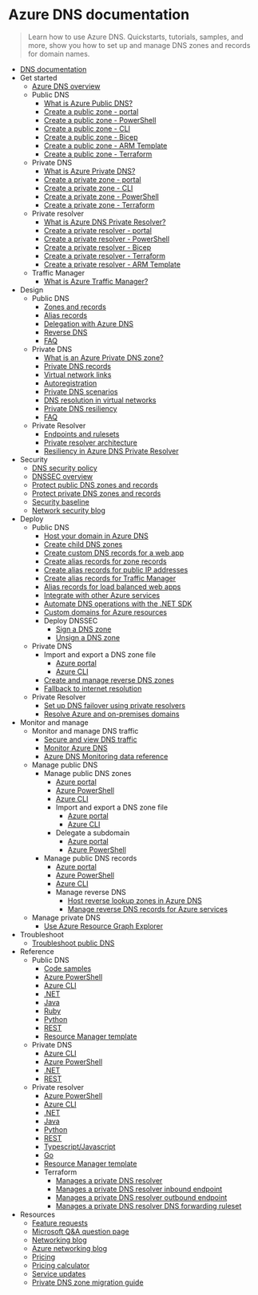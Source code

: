# Azure DNS documentation
> Learn how to use Azure DNS. Quickstarts, tutorials, samples, and more, show you how to set up and manage DNS zones and records for domain names.
  - [DNS documentation](https://learn.microsoft.com/en-us/azure/dns/)
  - Get started
    - [Azure DNS overview](https://learn.microsoft.com/en-us/azure/dns/dns-overview)
    - Public DNS
      - [What is Azure Public DNS?](https://learn.microsoft.com/en-us/azure/dns/public-dns-overview)
      - [Create a public zone - portal](https://learn.microsoft.com/en-us/azure/dns/dns-getstarted-portal)
      - [Create a public zone - PowerShell](https://learn.microsoft.com/en-us/azure/dns/dns-getstarted-powershell)
      - [Create a public zone - CLI](https://learn.microsoft.com/en-us/azure/dns/dns-getstarted-cli)
      - [Create a public zone - Bicep](https://learn.microsoft.com/en-us/azure/dns/dns-get-started-bicep)
      - [Create a public zone - ARM Template](https://learn.microsoft.com/en-us/azure/dns/dns-get-started-template)
      - [Create a public zone - Terraform](https://learn.microsoft.com/en-us/azure/dns/dns-get-started-terraform)
    - Private DNS
      - [What is Azure Private DNS?](https://learn.microsoft.com/en-us/azure/dns/private-dns-overview)
      - [Create a private zone - portal](https://learn.microsoft.com/en-us/azure/dns/private-dns-getstarted-portal)
      - [Create a private zone - CLI](https://learn.microsoft.com/en-us/azure/dns/private-dns-getstarted-cli)
      - [Create a private zone - PowerShell](https://learn.microsoft.com/en-us/azure/dns/private-dns-getstarted-powershell)
      - [Create a private zone - Terraform](https://learn.microsoft.com/en-us/azure/dns/dns-private-zone-terraform)
    - Private resolver
      - [What is Azure DNS Private Resolver?](https://learn.microsoft.com/en-us/azure/dns/dns-private-resolver-overview)
      - [Create a private resolver - portal](https://learn.microsoft.com/en-us/azure/dns/dns-private-resolver-get-started-portal)
      - [Create a private resolver - PowerShell](https://learn.microsoft.com/en-us/azure/dns/dns-private-resolver-get-started-powershell)
      - [Create a private resolver - Bicep](https://learn.microsoft.com/en-us/azure/dns/dns-private-resolver-get-started-bicep)
      - [Create a private resolver - Terraform](https://learn.microsoft.com/en-us/azure/dns/dns-private-resolver-get-started-terraform)
      - [Create a private resolver - ARM Template](https://learn.microsoft.com/en-us/azure/dns/dns-private-resolver-get-started-template)
    - Traffic Manager
      - [What is Azure Traffic Manager?](https://learn.microsoft.com/azure/traffic-manager/traffic-manager-overview)
  - Design
    - Public DNS
      - [Zones and records](https://learn.microsoft.com/en-us/azure/dns/dns-zones-records)
      - [Alias records](https://learn.microsoft.com/en-us/azure/dns/dns-alias)
      - [Delegation with Azure DNS](https://learn.microsoft.com/en-us/azure/dns/dns-domain-delegation)
      - [Reverse DNS](https://learn.microsoft.com/en-us/azure/dns/dns-reverse-dns-overview)
      - [FAQ](https://learn.microsoft.com/en-us/azure/dns/dns-faq.yml)
    - Private DNS
      - [What is an Azure Private DNS zone?](https://learn.microsoft.com/en-us/azure/dns/private-dns-privatednszone)
      - [Private DNS records](https://learn.microsoft.com/en-us/azure/dns/dns-private-records)
      - [Virtual network links](https://learn.microsoft.com/en-us/azure/dns/private-dns-virtual-network-links)
      - [Autoregistration](https://learn.microsoft.com/en-us/azure/dns/private-dns-autoregistration)
      - [Private DNS scenarios](https://learn.microsoft.com/en-us/azure/dns/private-dns-scenarios)
      - [DNS resolution in virtual networks](https://learn.microsoft.com/en-us/azure/virtual-network/virtual-networks-name-resolution-for-vms-and-role-instances?toc=%2fazure%2fdns%2ftoc.json)
      - [Private DNS resiliency](https://learn.microsoft.com/en-us/azure/dns/private-dns-resiliency)
      - [FAQ](https://learn.microsoft.com/en-us/azure/dns/dns-faq-private.yml)
    - Private Resolver
      - [Endpoints and rulesets](https://learn.microsoft.com/en-us/azure/dns/private-resolver-endpoints-rulesets)
      - [Private resolver architecture](https://learn.microsoft.com/en-us/azure/dns/private-resolver-architecture)
      - [Resiliency in Azure DNS Private Resolver](https://learn.microsoft.com/en-us/azure/dns/private-resolver-reliability)
  - Security
    - [DNS security policy](https://learn.microsoft.com/en-us/azure/dns/dns-security-policy)
    - [DNSSEC overview](https://learn.microsoft.com/en-us/azure/dns/dnssec)
    - [Protect public DNS zones and records](https://learn.microsoft.com/en-us/azure/dns/dns-protect-zones-recordsets)
    - [Protect private DNS zones and records](https://learn.microsoft.com/en-us/azure/dns/dns-protect-private-zones-recordsets)
    - [Security baseline](https://learn.microsoft.com/security/benchmark/azure/baselines/azure-dns-security-baseline?toc=/azure/dns/TOC.json)
    - [Network security blog](https://techcommunity.microsoft.com/category/azure-network-security/blog/azurenetworksecurityblog)
  - Deploy
    - Public DNS
      - [Host your domain in Azure DNS](https://learn.microsoft.com/en-us/azure/dns/dns-delegate-domain-azure-dns)
      - [Create child DNS zones](https://learn.microsoft.com/en-us/azure/dns/tutorial-public-dns-zones-child)
      - [Create custom DNS records for a web app](https://learn.microsoft.com/en-us/azure/dns/dns-web-sites-custom-domain)
      - [Create alias records for zone records](https://learn.microsoft.com/en-us/azure/dns/tutorial-alias-rr)
      - [Create alias records for public IP addresses](https://learn.microsoft.com/en-us/azure/dns/tutorial-alias-pip)
      - [Create alias records for Traffic Manager](https://learn.microsoft.com/en-us/azure/dns/tutorial-alias-tm)
      - [Alias records for load balanced web apps](https://learn.microsoft.com/en-us/azure/dns/dns-alias-appservice)
      - [Integrate with other Azure services](https://learn.microsoft.com/en-us/azure/dns/dns-for-azure-services)
      - [Automate DNS operations with the .NET SDK](https://learn.microsoft.com/en-us/azure/dns/dns-sdk)
      - [Custom domains for Azure resources](https://learn.microsoft.com/en-us/azure/dns/dns-custom-domain)
      - Deploy DNSSEC
        - [Sign a DNS zone](https://learn.microsoft.com/en-us/azure/dns/dnssec-how-to)
        - [Unsign a DNS zone](https://learn.microsoft.com/en-us/azure/dns/dnssec-unsign)
    - Private DNS
      - Import and export a DNS zone file
        - [Azure portal](https://learn.microsoft.com/en-us/azure/dns/private-dns-import-export-portal)
        - [Azure CLI](https://learn.microsoft.com/en-us/azure/dns/private-dns-import-export)
      - [Create and manage reverse DNS zones](https://learn.microsoft.com/en-us/azure/dns/private-reverse-dns)
      - [Fallback to internet resolution](https://learn.microsoft.com/en-us/azure/dns/private-dns-fallback)
    - Private Resolver
      - [Set up DNS failover using private resolvers](https://learn.microsoft.com/en-us/azure/dns/tutorial-dns-private-resolver-failover)
      - [Resolve Azure and on-premises domains](https://learn.microsoft.com/en-us/azure/dns/private-resolver-hybrid-dns)
  - Monitor and manage
    - Monitor and manage DNS traffic
      - [Secure and view DNS traffic](https://learn.microsoft.com/en-us/azure/dns/dns-traffic-log-how-to)
      - [Monitor Azure DNS](https://learn.microsoft.com/en-us/azure/dns/monitor-dns)
      - [Azure DNS Monitoring data reference](https://learn.microsoft.com/en-us/azure/dns/monitor-dns-reference)
    - Manage public DNS
      - Manage public DNS zones
        - [Azure portal](https://learn.microsoft.com/en-us/azure/dns/dns-operations-dnszones-portal)
        - [Azure PowerShell](https://learn.microsoft.com/en-us/azure/dns/dns-operations-dnszones)
        - [Azure CLI](https://learn.microsoft.com/en-us/azure/dns/dns-operations-dnszones-cli)
        - Import and export a DNS zone file
          - [Azure portal](https://learn.microsoft.com/en-us/azure/dns/dns-import-export-portal)
          - [Azure CLI](https://learn.microsoft.com/en-us/azure/dns/dns-import-export)
        - Delegate a subdomain
          - [Azure portal](https://learn.microsoft.com/en-us/azure/dns/delegate-subdomain)
          - [Azure PowerShell](https://learn.microsoft.com/en-us/azure/dns/delegate-subdomain-ps)
      - Manage public DNS records
        - [Azure portal](https://learn.microsoft.com/en-us/azure/dns/dns-operations-recordsets-portal)
        - [Azure PowerShell](https://learn.microsoft.com/en-us/azure/dns/dns-operations-recordsets)
        - [Azure CLI](https://learn.microsoft.com/en-us/azure/dns/dns-operations-recordsets-cli)
        - Manage reverse DNS
          - [Host reverse lookup zones in Azure DNS](https://learn.microsoft.com/en-us/azure/dns/dns-reverse-dns-hosting)
          - [Manage reverse DNS records for Azure services](https://learn.microsoft.com/en-us/azure/dns/dns-reverse-dns-for-azure-services)
    - Manage private DNS
      - [Use Azure Resource Graph Explorer](https://learn.microsoft.com/en-us/azure/dns/private-dns-arg)
  - Troubleshoot
    - [Troubleshoot public DNS](https://learn.microsoft.com/en-us/azure/dns/dns-troubleshoot)
  - Reference
    - Public DNS
      - [Code samples](https://azure.microsoft.com/resources/samples/?service=dns)
      - [Azure PowerShell](https://learn.microsoft.com/powershell/module/az.dns)
      - [Azure CLI](https://learn.microsoft.com/cli/azure/network/dns)
      - [.NET](https://learn.microsoft.com/dotnet/api/microsoft.azure.management.dns.models)
      - [Java](https://learn.microsoft.com/java/api/com.microsoft.azure.management.dns)
      - [Ruby](https://www.rubydoc.info/gems/azure_mgmt_dns/0.8.0)
      - [Python](https://azure.github.io/azure-sdk-for-python/dns.html)
      - [REST](https://learn.microsoft.com/rest/api/dns/)
      - [Resource Manager template](https://learn.microsoft.com/azure/templates/microsoft.network/dns-allversions)
    - Private DNS
      - [Azure CLI](https://learn.microsoft.com/cli/azure/network/private-dns)
      - [Azure PowerShell](https://learn.microsoft.com/powershell/module/az.PrivateDns)
      - [.NET](https://learn.microsoft.com/dotnet/api/overview/azure/resourcemanager.privatedns-readme)
      - [REST](https://learn.microsoft.com/rest/api/dns/privatedns/privatezones)
    - Private resolver
      - [Azure PowerShell](https://learn.microsoft.com/powershell/module/az.dnsresolver)
      - [Azure CLI](https://learn.microsoft.com/cli/azure/dns-resolver)
      - [.NET](https://learn.microsoft.com/dotnet/api/azure.resourcemanager.dnsresolver)
      - [Java](https://learn.microsoft.com/java/api/com.azure.resourcemanager.dnsresolver)
      - [Python](https://pypi.org/project/azure-mgmt-dnsresolver)
      - [REST](https://learn.microsoft.com/rest/api/dns/dnsresolver/dns-resolvers)
      - [Typescript/Javascript](https://www.npmjs.com/package/@azure/arm-dnsresolver)
      - [Go](https://github.com/Azure/azure-sdk-for-go/tree/main/sdk/resourcemanager/dnsresolver/armdnsresolver)
      - [Resource Manager template](https://github.com/Azure/azure-quickstart-templates/tree/master/quickstarts/microsoft.network/azure-dns-private-resolver)
      - Terraform
        - [Manages a private DNS resolver](https://registry.terraform.io/providers/hashicorp/azurerm/latest/docs/resources/private_dns_resolver)
        - [Manages a private DNS resolver inbound endpoint](https://registry.terraform.io/providers/hashicorp/azurerm/latest/docs/resources/private_dns_resolver_inbound_endpoint)
        - [Manages a private DNS resolver outbound endpoint](https://registry.terraform.io/providers/hashicorp/azurerm/latest/docs/resources/private_dns_resolver_outbound_endpoint)
        - [Manages a private DNS resolver DNS forwarding ruleset](https://registry.terraform.io/providers/hashicorp/azurerm/latest/docs/resources/private_dns_resolver_dns_forwarding_ruleset)
  - Resources
    - [Feature requests](https://feedback.azure.com/d365community/forum/8ae9bf04-8326-ec11-b6e6-000d3a4f0789?c429912-8326-ec11-b6e6-000d3a4f0789)
    - [Microsoft Q&A question page](https://learn.microsoft.com/answers/tags/143/azure-virtual-network)
    - [Networking blog](https://techcommunity.microsoft.com/category/azure/blog/azurenetworkingblog)
    - [Azure networking blog](https://azure.microsoft.com/blog/category/networking)
    - [Pricing](https://azure.microsoft.com/pricing/details/dns/)
    - [Pricing calculator](https://azure.microsoft.com/pricing/calculator/)
    - [Service updates](https://azure.microsoft.com/updates/?product=dns)
    - [Private DNS zone migration guide](https://learn.microsoft.com/en-us/azure/dns/private-dns-migration-guide)
